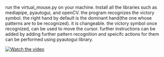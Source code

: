 run the virtual_mouse.py on your machine. Install all the libraries such as mediapipe, pyautogui, and openCV.
the program recognizes the victory symbol. the right hand by default is the dominant hand(the one whose patterns are to be recognized). it is changeable.
the victory symbol once recognized, can be used to move the cursor.
further instructions can be added by adding further pattern recognition and speicifc actions for them can be performed using pyautogui library.

[![Watch the video](https://img.youtube.com/vi/T-D1KVIuvjA/maxresdefault.jpg)](https://drive.google.com/file/d/1y5kX_Z33axBkYz3hhrCdlAaKh9OMKiB2/view?usp=drive_link)

